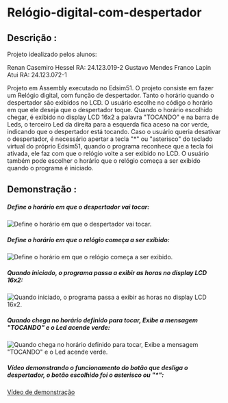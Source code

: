 # Relógio-digital-com-despertador

## Descrição :

Projeto idealizado pelos alunos:

Renan Casemiro Hessel RA: 24.123.019-2
Gustavo Mendes Franco Lapin Atui RA: 24.123.072-1


Projeto em Assembly executado no Edsim51. O projeto consiste em fazer um Relógio digital, com função de despertador. Tanto o horário quando o despertador são exibidos no LCD. O usuário escolhe no código o horário em que ele deseja que o despertador toque. Quando o horário escolhido chegar, é exibido no display LCD 16x2 a palavra "TOCANDO" e na barra de Leds, o terceiro Led da direita para a esquerda fica aceso na cor verde, indicando que o despertador está tocando. Caso o usuário queria desativar o despertador, é necessário apertar a tecla "*" ou "asterisco" do teclado virtual do próprio Edsim51, quando o programa reconhece que a tecla foi ativada, ele faz com que o relógio volte a ser exibido no LCD. O usuário também pode escolher o horário que o relógio começa a ser exibido quando o programa é iniciado.


## Demonstração :

##### Define o horário em que o despertador vai tocar:
![Define o horário em que o despertador vai tocar.](https://github.com/user-attachments/assets/192a7f03-b651-42a7-8c72-8eca3f964482)

##### Define o horário em que o relógio começa a ser exibido:
![Define o horário em que o relógio começa a ser exibido.](https://github.com/user-attachments/assets/7c4b378d-d07b-4968-b778-7fad0cc38197)

##### Quando iniciado, o programa passa a exibir as horas no display LCD 16x2:
![Quando iniciado, o programa passa a exibir as horas no display LCD 16x2.](https://github.com/user-attachments/assets/f0429f80-6750-44ae-8c25-5d959ab87b1e)

##### Quando chega no horário definido para tocar, Exibe a mensagem "TOCANDO" e o Led acende verde:
![Quando chega no horário definido para tocar, Exibe a mensagem "TOCANDO" e o Led acende verde.](https://github.com/user-attachments/assets/2620c10c-665c-4d47-a2c4-202cf91a1402)

##### Vídeo demonstrando o funcionamento do botão que desliga o despertador, o botão escolhido foi o asterisco ou "*":
[Vídeo de demonstração](https://github.com/user-attachments/assets/15c1b3b3-c06d-461b-b486-c2a70f13f9ba)




